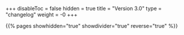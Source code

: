 +++
disableToc = false
hidden = true
title = "Version 3.0"
type = "changelog"
weight = -0
+++

{{% pages showhidden="true" showdivider="true" reverse="true" %}}
